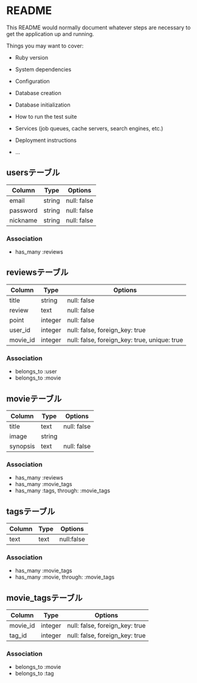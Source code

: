 # README

This README would normally document whatever steps are necessary to get the
application up and running.

Things you may want to cover:

* Ruby version

* System dependencies

* Configuration

* Database creation

* Database initialization

* How to run the test suite

* Services (job queues, cache servers, search engines, etc.)

* Deployment instructions

* ...

## usersテーブル
|Column|Type|Options|
|------|----|-------|
|email|string|null: false|
|password|string|null: false|
|nickname|string|null: false|
### Association
- has_many :reviews

## reviewsテーブル
|Column|Type|Options|
|------|----|-------|
|title|string|null: false|
|review|text|null: false|
|point|integer|null: false|
|user_id|integer|null: false, foreign_key: true|
|movie_id|integer|null: false, foreign_key: true, unique: true|
### Association
- belongs_to :user
- belongs_to :movie

## movieテーブル
|Column|Type|Options|
|------|----|-------|
|title|text|null: false|
|image|string||
|synopsis|text|null: false|
### Association
- has_many :reviews
- has_many :movie_tags
- has_many :tags, through: :movie_tags

## tagsテーブル
|Column|Type|Options|
|------|----|-------|
|text|text|null:false|
### Association
- has_many :movie_tags
- has_many :movie, through: :movie_tags

## movie_tagsテーブル
|Column|Type|Options|
|------|----|-------|
|movie_id|integer|null: false, foreign_key: true|
|tag_id|integer|null: false, foreign_key: true|
### Association
- belongs_to :movie
- belongs_to :tag

